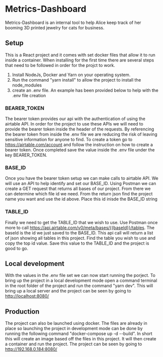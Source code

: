 # Metrics-Dashboard

Metrics-Dashboard is an internal tool to help Alice keep track of her booming 3D printed jewelry for cats for business.

## Setup

This is a React project and it comes with set docker files that allow it to run inside a container. When installing for the first time there are several steps that need to be followed in order for the projct to work.

1. Install NodeJs, Docker and Yarn on your operating system.
2. Run the command "yarn install" to allow the project to install the node_modules
3. create an .env file. An example has been provided below to help with the .env file creation

### BEARER_TOKEN

The bearer token provides our api with the authentication of using the airtable API. In order for the project to use these APIs we will need to provide the bearer token inside the header of the requests. By referencing the bearer token from inside the .env file we are reducing the risk of leaving sensitive information for anyone to find. To create a token go to <https://airtable.com/account> and follow the instruction on how to create a bearer token. Once completed save the value inside the .env file under the key BEARER_TOKEN.

### BASE_ID

Once you have the bearer token setup we can make calls to airtable API. We will use an API to help identify and set our BASE_ID. Using Postman we can create a GET request that returns all bases of our project. From there we can determine which file id we need. From the return json find the project name you want and use the id above. Place this id inisde the BASE_ID string

### TABLE_ID

Finally we need to get the TABLE_ID that we wish to use. Use Postman once more to call <https://api.airtable.com/v0/meta/bases/{{baseId}}/tables>. The baseId is the id we just saved to the BASE_ID. This api call will return a list of json showing all tables in this project. Find the table you wish to use and copy the top id value. Save this value to the TABLE_ID and the project is good to go.

## Local development

With the values in the .env file set we can now start running the porject. To bring up the project in a local development mode open a command terminal in the root folder of the project and run the command "yarn dev". This will bring up a local server and the project can be seen by going to <http://localhost:8080/>

## Production

The project can also be launched using docker. The files are already in place so launching the project in development mode can be done by running the following command "docker-compose up -d --build". In short this will create an image based off the files in this project. It will then create a container and run the project. The project can be seen by going to <http://192.168.0.184:8080/>
